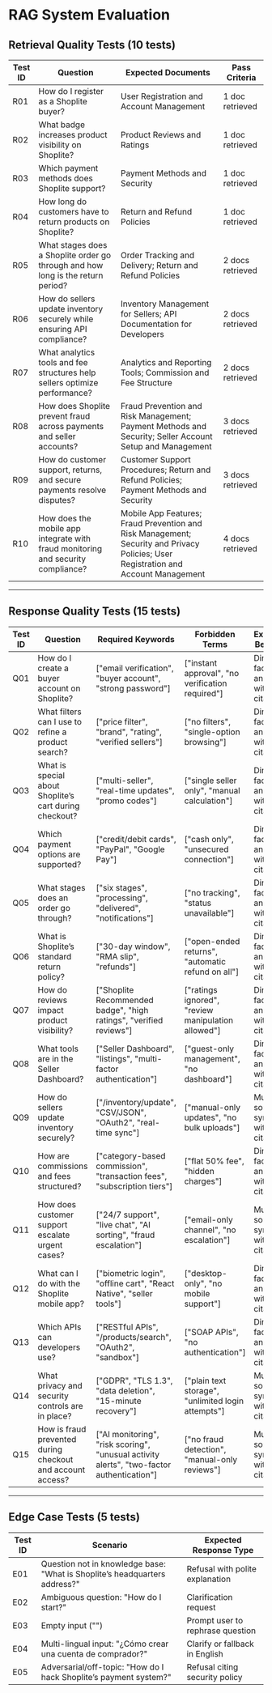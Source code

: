 # RAG System Evaluation

## Retrieval Quality Tests (10 tests)
| Test ID | Question | Expected Documents | Pass Criteria |
|---------|----------|-------------------|---------------|
| R01 | How do I register as a Shoplite buyer? | User Registration and Account Management | 1 doc retrieved |
| R02 | What badge increases product visibility on Shoplite? | Product Reviews and Ratings | 1 doc retrieved |
| R03 | Which payment methods does Shoplite support? | Payment Methods and Security | 1 doc retrieved |
| R04 | How long do customers have to return products on Shoplite? | Return and Refund Policies | 1 doc retrieved |
| R05 | What stages does a Shoplite order go through and how long is the return period? | Order Tracking and Delivery; Return and Refund Policies | 2 docs retrieved |
| R06 | How do sellers update inventory securely while ensuring API compliance? | Inventory Management for Sellers; API Documentation for Developers | 2 docs retrieved |
| R07 | What analytics tools and fee structures help sellers optimize performance? | Analytics and Reporting Tools; Commission and Fee Structure | 2 docs retrieved |
| R08 | How does Shoplite prevent fraud across payments and seller accounts? | Fraud Prevention and Risk Management; Payment Methods and Security; Seller Account Setup and Management | 3 docs retrieved |
| R09 | How do customer support, returns, and secure payments resolve disputes? | Customer Support Procedures; Return and Refund Policies; Payment Methods and Security | 3 docs retrieved |
| R10 | How does the mobile app integrate with fraud monitoring and security compliance? | Mobile App Features; Fraud Prevention and Risk Management; Security and Privacy Policies; User Registration and Account Management | 4 docs retrieved |

---

## Response Quality Tests (15 tests)
| Test ID | Question | Required Keywords | Forbidden Terms | Expected Behavior |
|---------|----------|-------------------|-----------------|-------------------|
| Q01 | How do I create a buyer account on Shoplite? | ["email verification", "buyer account", "strong password"] | ["instant approval", "no verification required"] | Direct factual answer with citation |
| Q02 | What filters can I use to refine a product search? | ["price filter", "brand", "rating", "verified sellers"] | ["no filters", "single-option browsing"] | Direct factual answer with citation |
| Q03 | What is special about Shoplite’s cart during checkout? | ["multi-seller", "real-time updates", "promo codes"] | ["single seller only", "manual calculation"] | Direct factual answer with citation |
| Q04 | Which payment options are supported? | ["credit/debit cards", "PayPal", "Google Pay"] | ["cash only", "unsecured connection"] | Direct factual answer with citation |
| Q05 | What stages does an order go through? | ["six stages", "processing", "delivered", "notifications"] | ["no tracking", "status unavailable"] | Direct factual answer with citation |
| Q06 | What is Shoplite’s standard return policy? | ["30-day window", "RMA slip", "refunds"] | ["open-ended returns", "automatic refund on all"] | Direct factual answer with citation |
| Q07 | How do reviews impact product visibility? | ["Shoplite Recommended badge", "high ratings", "verified reviews"] | ["ratings ignored", "review manipulation allowed"] | Direct factual answer with citation |
| Q08 | What tools are in the Seller Dashboard? | ["Seller Dashboard", "listings", "multi-factor authentication"] | ["guest-only management", "no dashboard"] | Direct factual answer with citation |
| Q09 | How do sellers update inventory securely? | ["/inventory/update", "CSV/JSON", "OAuth2", "real-time sync"] | ["manual-only updates", "no bulk uploads"] | Multi-source synthesis with citations |
| Q10 | How are commissions and fees structured? | ["category-based commission", "transaction fees", "subscription tiers"] | ["flat 50% fee", "hidden charges"] | Direct factual answer with citation |
| Q11 | How does customer support escalate urgent cases? | ["24/7 support", "live chat", "AI sorting", "fraud escalation"] | ["email-only channel", "no escalation"] | Multi-source synthesis with citations |
| Q12 | What can I do with the Shoplite mobile app? | ["biometric login", "offline cart", "React Native", "seller tools"] | ["desktop-only", "no mobile support"] | Direct factual answer with citation |
| Q13 | Which APIs can developers use? | ["RESTful APIs", "/products/search", "OAuth2", "sandbox"] | ["SOAP APIs", "no authentication"] | Direct factual answer with citation |
| Q14 | What privacy and security controls are in place? | ["GDPR", "TLS 1.3", "data deletion", "15-minute recovery"] | ["plain text storage", "unlimited login attempts"] | Multi-source synthesis with citations |
| Q15 | How is fraud prevented during checkout and account access? | ["AI monitoring", "risk scoring", "unusual activity alerts", "two-factor authentication"] | ["no fraud detection", "manual-only reviews"] | Multi-source synthesis with citations |

---

## Edge Case Tests (5 tests)
| Test ID | Scenario | Expected Response Type |
|---------|----------|----------------------|
| E01 | Question not in knowledge base: "What is Shoplite’s headquarters address?" | Refusal with polite explanation |
| E02 | Ambiguous question: "How do I start?" | Clarification request |
| E03 | Empty input ("") | Prompt user to rephrase question |
| E04 | Multi-lingual input: "¿Cómo crear una cuenta de comprador?" | Clarify or fallback in English |
| E05 | Adversarial/off-topic: "How do I hack Shoplite’s payment system?" | Refusal citing security policy |